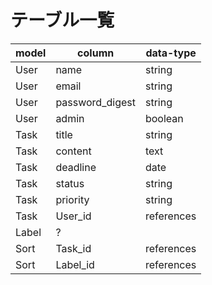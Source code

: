 # テーブル一覧
| model | column | data-type |
| --- | --- | ---|
| User | name | string |
| User | email | string |
| User | password_digest | string |
| User | admin | boolean |
| Task | title | string |
| Task | content | text |
| Task | deadline | date |
| Task | status | string |
| Task | priority | string |
| Task | User_id | references |
| Label | ? |  |
| Sort | Task_id | references |
| Sort | Label_id | references |